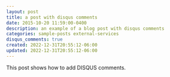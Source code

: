```yaml
---
layout: post
title: a post with disqus comments
date: 2015-10-20 11:59:00-0400
description: an example of a blog post with disqus comments
categories: sample-posts external-services
disqus_comments: true
created: 2022-12-31T20:55:12-06:00
updated: 2022-12-31T20:55:12-06:00
---
```

This post shows how to add DISQUS comments.
